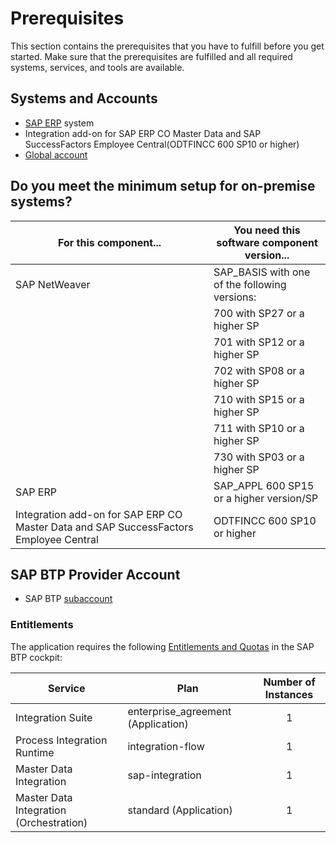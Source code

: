 # Prerequisites

This section contains the prerequisites that you have to fulfill before you get started. Make sure that the prerequisites are fulfilled and all required systems, services, and tools are available.

## Systems and Accounts

* [SAP ERP](https://help.sap.com/docs/SAP_ERP) system
* Integration add-on for SAP ERP CO Master Data and SAP SuccessFactors Employee Central(ODTFINCC 600 SP10 or higher)
* [Global account](https://help.sap.com/products/BTP/65de2977205c403bbc107264b8eccf4b/)

## Do you meet the minimum setup for on-premise systems?

| **For this component...**             | **You need this software component version...** |
|-----------------------------------|------------|
| SAP NetWeaver | SAP_BASIS with one of the following versions: |
|                 |  700 with SP27 or a higher SP |
|                 |  701 with SP12 or a higher SP |
|                 |  702 with SP08 or a higher SP |
|                 |  710 with SP15 or a higher SP |
|                 |  711 with SP10 or a higher SP |
|                 |  730 with SP03 or a higher SP |         
| SAP ERP        | SAP_APPL 600 SP15 or a higher version/SP          
| Integration add-on for SAP ERP CO Master Data and SAP SuccessFactors Employee Central | ODTFINCC 600 SP10 or higher |        

## SAP BTP Provider Account

* SAP BTP [subaccount](https://help.sap.com/products/BTP/65de2977205c403bbc107264b8eccf4b/8ed4a705efa0431b910056c0acdbf377.html?locale=en-US#loio8d6e3a0fa4ab43e4a421d3ed08128afa)

### Entitlements

The application requires the following [Entitlements and Quotas](https://help.sap.com/products/BTP/65de2977205c403bbc107264b8eccf4b/00aa2c23479d42568b18882b1ca90d79.html?locale=en-US) in the SAP BTP cockpit:

| **Service**                           | **Plan**       | **Number of Instances** |
|-----------------------------------|------------|:-------------------:|
| Integration Suite       | enterprise_agreement (Application) |   1    |
| Process Integration Runtime       | integration-flow |          1    |
| Master Data Integration           | sap-integration  |          1    |
| Master Data Integration (Orchestration) | standard (Application) |   1 |



